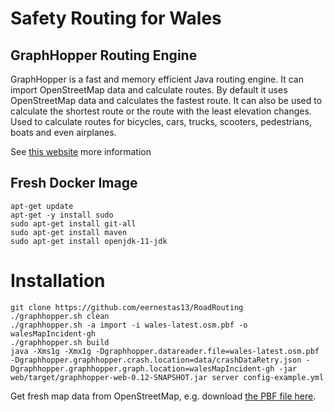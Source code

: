 # Safety Routing for Wales

## GraphHopper Routing Engine

GraphHopper is a fast and memory efficient Java routing engine. It can import OpenStreetMap data and calculate routes.
By default it uses OpenStreetMap data and calculates the fastest route. 
It can also be used to calculate the shortest route or the route with the least elevation changes. Used to calculate routes for bicycles, cars, trucks, scooters, pedestrians, boats and even airplanes.

See [this website](https://github.com/graphhopper/graphhopper) more information

## Fresh Docker Image

```
apt-get update
apt-get -y install sudo
sudo apt-get install git-all
sudo apt-get install maven
sudo apt-get install openjdk-11-jdk
```

# Installation

```
git clone https://github.com/eernestas13/RoadRouting
./graphhopper.sh clean
./graphhopper.sh -a import -i wales-latest.osm.pbf -o walesMapIncident-gh
./graphhopper.sh build
java -Xms1g -Xmx1g -Dgraphhopper.datareader.file=wales-latest.osm.pbf -Dgraphhopper.graphhopper.crash.location=data/crashDataRetry.json -Dgraphhopper.graphhopper.graph.location=walesMapIncident-gh -jar web/target/graphhopper-web-0.12-SNAPSHOT.jar server config-example.yml

```


Get fresh map data from OpenStreetMap, e.g. download [the PBF file here](http://download.geofabrik.de/europe.html).
